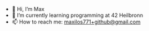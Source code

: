- 👋 Hi, I’m Max
- 🌱 I’m currently learning programming at 42 Heilbronn
- 📫 How to reach me: maxilos771+github@gmail.com

<!---
mmeising/mmeising is a ✨ special ✨ repository because its `README.md` (this file) appears on your GitHub profile.
You can click the Preview link to take a look at your changes.
--->
